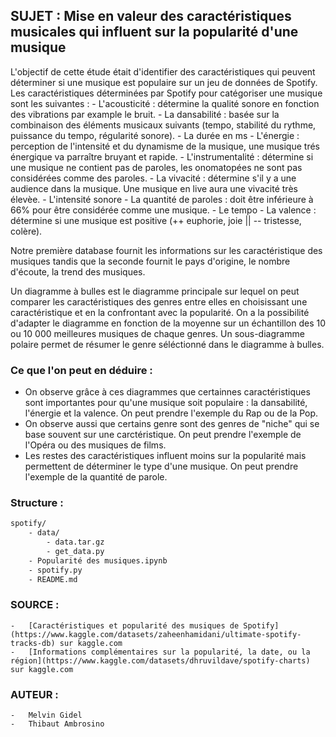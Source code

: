 ## SUJET : Mise en valeur des caractéristiques musicales qui influent sur la popularité d'une musique

L'objectif de cette étude était d'identifier des caractéristiques qui peuvent déterminer si une musique est populaire sur un jeu de données de Spotify.
Les caractéristiques déterminées par Spotify pour catégoriser une musique sont les suivantes :
        - L'acousticité : détermine la qualité sonore en fonction des vibrations par example le bruit.
        - La dansabilité : basée sur la combinaison des éléments musicaux suivants (tempo, stabilité du rythme, puissance du tempo, régularité sonore).
        - La durée en ms
        - L'énergie : perception de l'intensité et du dynamisme de la musique, une musique trés énergique va parraître bruyant et rapide.
        - L'instrumentalité : détermine si une musique ne contient pas de paroles, les onomatopées ne sont pas considérées comme des paroles.
        - La vivacité : détermine s'il y a une audience dans la musique. Une musique en live aura une vivacité très élevèe.
        - L'intensité sonore
        - La quantité de paroles : doit être inférieure à 66% pour être considérée comme une musique.
        - Le tempo
        - La valence : détermine si une musique est positive (++ euphorie, joie || -- tristesse, colère).

Notre première database fournit les informations sur les caractéristique des musiques tandis que la seconde fournit le pays d'origine, le nombre d'écoute, la trend des musiques.

Un diagramme à bulles est le diagramme principale sur lequel on peut comparer les caractéristiques des genres entre elles en choisissant une caractéristique et en la confrontant avec la popularité.
On a la possibilité d'adapter le diagramme en fonction de la moyenne sur un échantillon des 10 ou 10 000 meilleures musiques de chaque genres.
Un sous-diagramme polaire permet de résumer le genre séléctionné dans le diagramme à bulles.

### Ce que l'on peut en déduire :
- On observe grâce à ces diagrammes que certainnes caractéristiques sont importantes pour qu'une musique soit populaire : la dansabilité, l'énergie et la valence. On peut prendre l'exemple du Rap ou de la Pop.
- On observe aussi que certains genre sont des genres de "niche" qui se base souvent sur une carctéristique. On peut prendre l'exemple de l'Opéra ou des musiques de films.
- Les restes des caractéristiques influent moins sur la popularité mais permettent de déterminer le type d'une musique. On peut prendre l'exemple de la quantité de parole.

### Structure :
```sh
spotify/
    - data/
        - data.tar.gz
        - get_data.py
    - Popularité des musiques.ipynb
    - spotify.py
    - README.md
```

### SOURCE :
    -   [Caractéristiques et popularité des musiques de Spotify](https://www.kaggle.com/datasets/zaheenhamidani/ultimate-spotify-tracks-db) sur kaggle.com
    -   [Informations complémentaires sur la popularité, la date, ou la région](https://www.kaggle.com/datasets/dhruvildave/spotify-charts) sur kaggle.com

### AUTEUR :
    -   Melvin Gidel
    -   Thibaut Ambrosino
